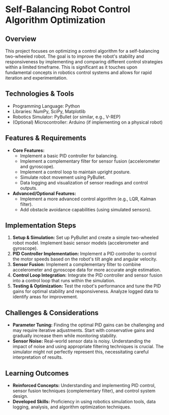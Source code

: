 # Self-Balancing Robot Control Algorithm Optimization

## Overview
This project focuses on optimizing a control algorithm for a self-balancing two-wheeled robot.  The goal is to improve the robot's stability and responsiveness by implementing and comparing different control strategies within a limited timeframe.  This is significant as it touches upon fundamental concepts in robotics control systems and allows for rapid iteration and experimentation.

## Technologies & Tools
- Programming Language: Python
- Libraries: NumPy, SciPy, Matplotlib
- Robotics Simulator: PyBullet (or similar, e.g., V-REP)
- (Optional) Microcontroller: Arduino (if implementing on a physical robot)

## Features & Requirements
- **Core Features:**
    - Implement a basic PID controller for balancing.
    - Implement a complementary filter for sensor fusion (accelerometer and gyroscope).
    - Implement a control loop to maintain upright posture.
    - Simulate robot movement using PyBullet.
    - Data logging and visualization of sensor readings and control outputs.
- **Advanced/Optional Features:**
    - Implement a more advanced control algorithm (e.g., LQR, Kalman filter).
    - Add obstacle avoidance capabilities (using simulated sensors).

## Implementation Steps
1. **Setup & Simulation:** Set up PyBullet and create a simple two-wheeled robot model.  Implement basic sensor models (accelerometer and gyroscope).
2. **PID Controller Implementation:** Implement a PID controller to control the motor speeds based on the robot's tilt angle and angular velocity.
3. **Sensor Fusion:** Implement a complementary filter to combine accelerometer and gyroscope data for more accurate angle estimation.
4. **Control Loop Integration:** Integrate the PID controller and sensor fusion into a control loop that runs within the simulation.
5. **Testing & Optimization:** Test the robot's performance and tune the PID gains for optimal stability and responsiveness.  Analyze logged data to identify areas for improvement.


## Challenges & Considerations
- **Parameter Tuning:** Finding the optimal PID gains can be challenging and may require iterative adjustments.  Start with conservative gains and gradually increase them while monitoring stability.
- **Sensor Noise:** Real-world sensor data is noisy.  Understanding the impact of noise and using appropriate filtering techniques is crucial.  The simulator might not perfectly represent this, necessitating careful interpretation of results.

## Learning Outcomes
- **Reinforced Concepts:**  Understanding and implementing PID control, sensor fusion techniques (complementary filter), and control system design.
- **Developed Skills:**  Proficiency in using robotics simulation tools, data logging, analysis, and algorithm optimization techniques.

